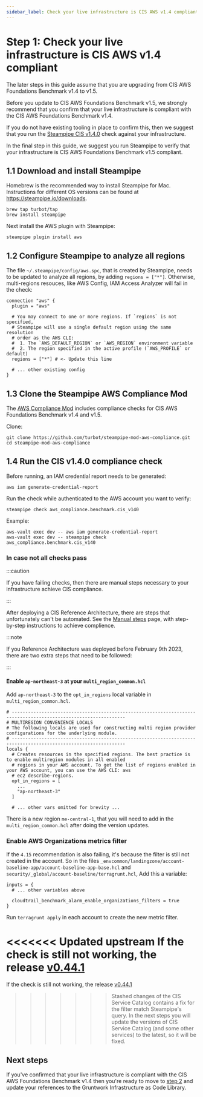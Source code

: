 ```yaml
---
sidebar_label: Check your live infrastructure is CIS AWS v1.4 compliant
---
```


# Step 1: Check your live infrastructure is CIS AWS v1.4 compliant

The later steps in this guide assume that you are upgrading from CIS AWS Foundations Benchmark v1.4 to v1.5.

Before you update to CIS AWS Foundations Benchmark v1.5, we strongly recommend that you confirm that your live
infrastructure is compliant with the CIS AWS Foundations Benchmark v1.4.

If you do not have existing tooling in place to confirm this, then we suggest that you run the
[Steampipe CIS v1.4.0](https://hub.steampipe.io/mods/turbot/aws_compliance/controls/benchmark.cis_v140) check against
your infrastructure.

In the final step in this guide, we suggest you run Steampipe to verify that your infrastructure is CIS AWS Foundations
Benchmark v1.5 compliant.

## 1.1 Download and install Steampipe

Homebrew is the recommended way to install Steampipe for Mac. Instructions for different OS versions can be found at
https://steampipe.io/downloads.

```
brew tap turbot/tap
brew install steampipe
```

Next install the AWS plugin with Steampipe:

```
steampipe plugin install aws
```

## 1.2 Configure Steampipe to analyze all regions

The file `~/.steampipe/config/aws.spc`, that is created by Steampipe, needs to be updated to analyze all regions,
by adding `regions = ["*"]`. Otherwise, multi-regions resouces, like AWS Config, IAM Access Analyzer will fail in the check:

```hcl
connection "aws" {
  plugin = "aws"

  # You may connect to one or more regions. If `regions` is not specified,
  # Steampipe will use a single default region using the same resolution
  # order as the AWS CLI:
  #  1. The `AWS_DEFAULT_REGION` or `AWS_REGION` environment variable
  #  2. The region specified in the active profile (`AWS_PROFILE` or default)
  regions = ["*"] # <- Update this line

  # ... other existing config
}
```



## 1.3 Clone the Steampipe AWS Compliance Mod

The [AWS Compliance Mod](https://hub.steampipe.io/mods/turbot/aws_compliance#aws-compliance-mod) includes compliance
checks for CIS AWS Foundations Benchmark v1.4 and v1.5.

Clone:

```
git clone https://github.com/turbot/steampipe-mod-aws-compliance.git
cd steampipe-mod-aws-compliance
```

## 1.4 Run the CIS v1.4.0 compliance check

Before running, an IAM credential report needs to be generated:

```
aws iam generate-credential-report
```

Run the check while authenticated to the AWS account you want to verify:

```
steampipe check aws_compliance.benchmark.cis_v140
```

Example:

```
aws-vault exec dev -- aws iam generate-credential-report
aws-vault exec dev -- steampipe check aws_compliance.benchmark.cis_v140
```

### In case not all checks pass

:::caution

If you have failing checks, then there are manual steps necessary to your infrastructure achieve CIS compliance.

:::

After deploying a CIS Reference Architecture, there are steps that unfortunately can't be automated. See the [Manual steps](/guides/build-it-yourself/achieve-compliance/deployment-walkthrough/manual-steps) page, with step-by-step instructions
to achieve complience.


:::note

If you Reference Architecture was deployed before February 9th 2023, there are two extra steps that need to be followed:

:::

#### Enable `ap-northeast-3` at your `multi_region_common.hcl`

Add `ap-northeast-3` to the `opt_in_regions` local variable in `multi_region_common.hcl`.

```hcl title=multi_region_common.hcl
# ----------------------------------------------------------------------------------------------------------------
# MULTIREGION CONVENIENCE LOCALS
# The following locals are used for constructing multi region provider configurations for the underlying module.
# ----------------------------------------------------------------------------------------------------------------
locals {
  # Creates resources in the specified regions. The best practice is to enable multiregion modules in all enabled
  # regions in your AWS account. To get the list of regions enabled in your AWS account, you can use the AWS CLI: aws
  # ec2 describe-regions.
  opt_in_regions = [
    ...
    "ap-northeast-3"
  ]

  # ... other vars omitted for brevity ...
```

There is a new region `me-central-1`, that you will need to add in the `multi_region_common.hcl` after doing the version updates.

### Enable AWS Organizations metrics filter

If the `4.15` recommendation is also failing, it's because the filter is still not created in the account. So in the
files `_envcommon/landingzone/account-baseline-app/account-baseline-app-base.hcl` and `security/_global/account-baseline/terragrunt.hcl`,
Add this a variable:

```hcl
inputs = {
  # ... other variables above

  cloudtrail_benchmark_alarm_enable_organizations_filters = true
}
```

Run `terragrunt apply` in each account to create the new metric filter.

<<<<<<< Updated upstream
If the check is still not working, the release [v0.44.1](https://github.com/tnn-tnn-tnn-tnn-tnn-gruntwork-io/terraform-aws-cis-service-catalog/releases/tag/v0.44.1)
=======
If the check is still not working, the release [v0.44.1](https://github.com/tnn-gruntwork-io/terraform-aws-cis-service-catalog/releases/tag/v0.44.1)
>>>>>>> Stashed changes
of the CIS Service Catalog contains a fix for the filter match Steampipe's query. In the next steps you will update
the versions of CIS Service Catalog (and some other services) to the latest, so it will be fixed.

## Next steps

If you've confirmed that your live infrastructure is compliant with the CIS AWS Foundations Benchmark v1.4 then you're
ready to move to [step 2](step-2-update-references-to-the-gruntwork-infrastructure-as-code-library.md) and update your
references to the Gruntwork Infrastructure as Code Library.

